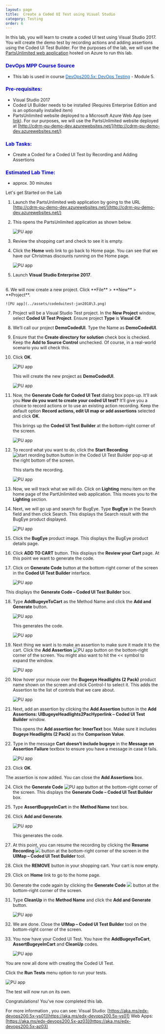 ```yaml
---
layout: page
title:  Create a Coded UI Test using Visual Studio
category: Testing
order: 6
---
```





In this lab, you will learn to create a coded UI test using Visual Studio 2017. You will create the demo test by recording actions and adding assertions using the Coded UI Test Builder. For the purposes of the lab, we will use the [PartsUnlimited web application](http://cdrm-pu-demo-dev.azurewebsites.net/) hosted on Azure to run this lab.

<h3><span style="color: #0000CD;">DevOps MPP Course Source </span></h3>

- This lab is used in course <a href="https://www.edx.org/course/devops-testing-microsoft-devops200-5x-0" target="_blank"><span style="color: #0066cc;" color="#0066cc">DevOps200.5x: DevOps Testing</span></a> - Module 5.

<h3><span style="color: #0000CD;"> Pre-requisites:</span></h3>

- Visual Studio 2017
- Coded UI Builder needs to be installed (Requires Enterprise Edition and is an optionally installed item)
- PartsUnlimited website deployed to a Microsoft Azure Web App (see [link](https://github.com/Microsoft/PartsUnlimited/blob/aspnet45/docs/Deployment.md)).  For our purposes, we will use the PartsUnlimited website deployed at [http://cdrm-pu-demo-dev.azurewebsites.net/](http://cdrm-pu-demo-dev.azurewebsites.net/)



<h3><span style="color: #0000CD;"> Lab Tasks:</span></h3>

- Create a Coded for a Coded UI Test by Recording and Adding Assertions 

<h3><span style="color: #0000CD;">Estimated Lab Time:</span></h3>

- approx. 30 minutes  

Let's get Started on the Lab

1. Launch the PartsUnlimited web application by going to the URL [http://cdrm-pu-demo-dev.azurewebsites.net/](http://cdrm-pu-demo-dev.azurewebsites.net/) 

2. This opens the PartsUnlimited application as shown below. 

    ![PU app](../assets/codeduitest-jan2018/1.png)


3. Review the shopping cart and check to see it is empty.


4. Click the **Home** web link to go back to Home page. You can see that we have our Christmas discounts running on the Home page. 

    ![PU app](../assets/codeduitest-jan2018\2.png)


5. Launch **Visual Studio Enterprise 2017**. 
<br>
6. We will now create a new project. Click **File** > **New** > **Project**. 

    ![PU app](../assets/codeduitest-jan2018\3.png)


7. Project will be a Visual Studio Test project. In the **New Project** window, select **Coded UI Test Project**. Ensure project **Type** is **Visual C#**. 

8. We’ll call our project **DemoCodedUI**. Type the Name as **DemoCodedUI**. 

9. Ensure that the **Create directory for solution** check box is checked. Keep the **Add to Source Control** unchecked. Of course, in a real-world scenario you will check this. 

10. Click **OK**. 

    ![PU app](../assets/codeduitest-jan2018\4.png)

    This will create the new project as **DemoCodedUI**.

    ![PU app](../assets/codeduitest-jan2018\5.png)


11. Now, the **Generate Code for Coded UI Test** dialog box pops-up. It’ll ask you **How do you want to create your coded UI test?** It’ll give you a choice to record actions or to use an existing action recording. Keep the default option **Record actions, edit UI map or add assertions** selected and click **OK**.

    This brings up the **Coded UI Test Builder** at the bottom-right corner of the screen. 
 
    ![PU app](../assets/codeduitest-jan2018\6.png)

12. To record what you want to do, click the **Start Recording** ![start reording button](../assets/codeduitest-jan2018\6a.png) button in the Coded UI Test Builder pop-up at the right bottom of the screen. 

    This starts the recording. 

    ![PU app](../assets/codeduitest-jan2018\7.png)

13. Now, we will track what we will do. Click on **Lighting** menu item on the home page of the PartUnlimited web application. This moves you to the **Lighting** section. 

14. Next, we will go up and search for BugEye. Type **BugEye** in the Search field and then click Search.  This displays the Search result with the BugEye product displayed. 

    ![PU app](../assets/codeduitest-jan2018\8.png)

15. Click the **BugEye** product image. This displays the BugEye product details page. 

16. Click **ADD TO CART** button. This displays the **Review your Cart** page. 
At this point we want to generate the code. 

17. Click on **Generate Code** button at the bottom-right corner of the screen in the **Coded UI Test Builder** interface. 

    ![PU app](../assets/codeduitest-jan2018\9.png)

This displays the **Generate Code – Coded UI Test Builder** box. 

18. Type **AddBugeyeToCart** as the Method Name and click the **Add and Generate** button. 

    ![PU app](../assets/codeduitest-jan2018\10.png)

    This generates the code.
         
    ![PU app](../assets/codeduitest-jan2018\11.png)
        
19. Next thing we want is to make an assertion to make sure it made it to the cart. Click the **Add Assertion** ![PU app](../assets/codeduitest-jan2018\12.png) button on the bottom-right corner of the screen. You might also want to hit the << symbol to expand the window.

    ![PU app](../assets/codeduitest-jan2018\13.png)

20. Now hover your mouse over the **Bugeeye Headlights (2 Pack)** product name shown on the screen and click Control-I to select it. This adds the Assertion to the list of controls that we care about. 

    ![PU app](../assets/codeduitest-jan2018\14.png)



21. Next, add an assertion by clicking the **Add Assertion** button in the **Add Assertions: UIBugeyeHeadlights2PacHyperlink – Coded UI Test Builder** window. 

    This opens the **Add assertion for: InnerText** box. Make sure it includes **Bugeye Headlights (2 Pack)** as the **Comparison Value**. 

22. Type in the message **Cart doesn’t include bugeye** in the **Message on Assertion Failure** textbox to ensure you have a message in case it fails. 

    ![PU app](../assets/codeduitest-jan2018\15.png)

23. Click **OK**. 

The assertion is now added. You can close the **Add Assertions** box. 



24. Click the **Generate Code** ![PU app](../assets/codeduitest-jan2018\16.png) button at the bottom-right corner of the screen. This displays the **Generate Code – Coded UI Test Builder** box. 

25. Type **AssertBugeyeInCart** in the **Method Name** text box.

26. Click **Add and Generate**. 

    ![PU app](../assets/codeduitest-jan2018\17.png)

    This generates the code. 

27. At this point, you can resume the recording by clicking the **Resume Recording** ![](../assets/codeduitest-jan2018\18.png) button at the bottom-right corner of the screen in the **UIMap – Coded UI Test Builder** tool. 

28. Click the **REMOVE** button in your shopping cart. Your cart is now empty. 
        
29. Click on **Home** link to go to the home page. 
        
30. Generate the code again by clicking the **Generate Code** ![](../assets/codeduitest-jan2018\19.png)  button at the bottom-right corner of the screen.
        
31. Type **CleanUp** in the **Method Name** and click the **Add and Generate** button. 

    ![PU app](../assets/codeduitest-jan2018\20.png)
        
32. We are done. Close the **UIMap – Coded UI Test Builder** tool on the bottom-right corner of the screen. 
        
33. You now have your Coded UI Test. You have the **AddBugeyeToCart**, **AssertBugeyeInCart** and **CleanUp** codes. 

    ![PU app](../assets/codeduitest-jan2018\21.png)
        
You are now all done with creating the Coded UI Test.  


Click the **Run Tests** menu option to run your tests. 
    
![PU app](../assets/codeduitest-jan2018\22.png)
        

The test will now run on its own. 

Congratulations! You've now completed this lab. 

For more information , you can see: 
Visual Studio: [https://aka.ms/edx-devops200.5x-vs01](https://aka.ms/edx-devops200.5x-vs01) 
Web Apps: [https://aka.ms/edx-devops200.5x-az03](https://aka.ms/edx-devops200.5x-az03)
